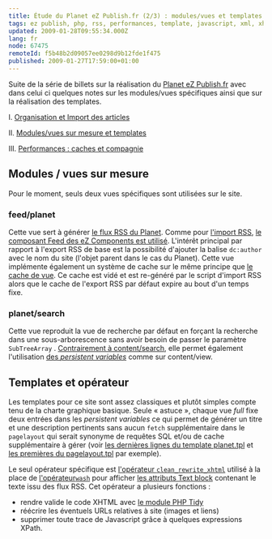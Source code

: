 ```yaml
---
title: Étude du Planet eZ Publish.fr (2/3) : modules/vues et templates
tags: ez publish, php, rss, performances, template, javascript, xml, xhtml, ez components
updated: 2009-01-28T09:55:34.000Z
lang: fr
node: 67475
remoteId: f5b48b2d09057ee0298d9b12fde1f475
published: 2009-01-27T17:59:00+01:00
---
```


Suite de la série de billets sur la réalisation du [Planet eZ Publish.fr](http://www.planet-ezpublish.fr/) avec dans celui ci quelques notes sur les modules/vues spécifiques ainsi que sur la réalisation des templates.


I. [Organisation et Import des articles](/post/etude-du-planet-ez-publish-fr-1-3-organisation-et-import-des-articles)

II. [Modules/vues sur mesure et templates](/post/etude-du-planet-ez-publish-fr-2-3-modules-vues-et-templates)

III. [Performances : caches et compagnie](/post/etude-du-planet-ez-publish-fr-3-3-performances-caches-et-compagnie)


## Modules / vues sur mesure


Pour le moment, seuls deux vues spécifiques sont utilisées sur le site.


### feed/planet


Cette vue sert à générer [le flux RSS du Planet](http://www.planet-ezpublish.fr/feed/planet). Comme pour [l'import RSS](/post/etude-du-planet-ez-publish-fr-1-3-organisation-et-import-des-articles#eztoc220094_2), [le composant Feed des eZ Components est utilisé](http://ezcomponents.org/docs/api/trunk/classtrees_Feed.html). L'intérêt principal par rapport à l'export RSS de base est la possibilité d'ajouter la balise <code>dc:author</code>
 avec le nom du site (l'objet parent dans le cas du Planet). Cette vue implémente également un système de cache sur le même principe que [le cache de vue](http://ez.no/doc/ez_publish/technical_manual/4_0/features/view_caching). Ce cache est vidé et est re-généré par le script d'import RSS alors que le cache de l'export RSS par défaut expire au bout d'un temps fixe.


### planet/search


Cette vue reproduit la vue de recherche par défaut en forçant la recherche dans une sous-arborescence sans avoir besoin de passer le paramètre <code>SubTreeArray</code>
. [Contrairement à content/search](http://issues.ez.no/14295), elle permet également l'utilisation [des *persistent variables*](http://ez.no/ezpublish/documentation/incoming/persistent_template_variable) comme sur content/view.


## Templates et opérateur


Les templates pour ce site sont assez classiques et plutôt simples compte tenu de la charte graphique basique. Seule « astuce », chaque vue *full* fixe deux entrées dans les *persistent variables* ce qui permet de générer un titre et une description pertinents sans aucun <code>fetch</code>
 supplémentaire dans le <code>pagelayout</code>
 qui serait synonyme de requêtes SQL et/ou de cache supplémentaire à gérer (voir [les dernières lignes du template planet.tpl](https://github.com/dpobel/planet-ezpublish.fr/blob/master/legacy/extensions/planete/design/planete/override/templates/full/planet.tpl) et [les premières du pagelayout.tpl](https://github.com/dpobel/planet-ezpublish.fr/blob/master/legacy/extensions/planete/design/planete/templates/pagelayout.tpl) par exemple).


Le seul opérateur spécifique est [l'opérateur <code>clean_rewrite_xhtml</code>](https://github.com/dpobel/planet-ezpublish.fr/blob/master/legacy/extensions/planete/autoloads/planeteutils.php) utilisé à la place de [l'opérateur](http://ez.no/doc/ez_publish/technical_manual/4_0/reference/template_operators/strings/wash)<code>[wash](http://ez.no/doc/ez_publish/technical_manual/4_0/reference/template_operators/strings/wash)</code>
 pour afficher [les attributs Text block](http://ez.no/doc/ez_publish/technical_manual/4_0/reference/datatypes/text_block) contenant le texte issu des flux RSS. Cet opérateur a plusieurs fonctions :

* rendre valide le code XHTML avec [le module PHP Tidy](http://fr3.php.net/tidy)
* réécrire les éventuels URLs relatives à site (images et liens)
* supprimer toute trace de Javascript grâce à quelques expressions XPath.

